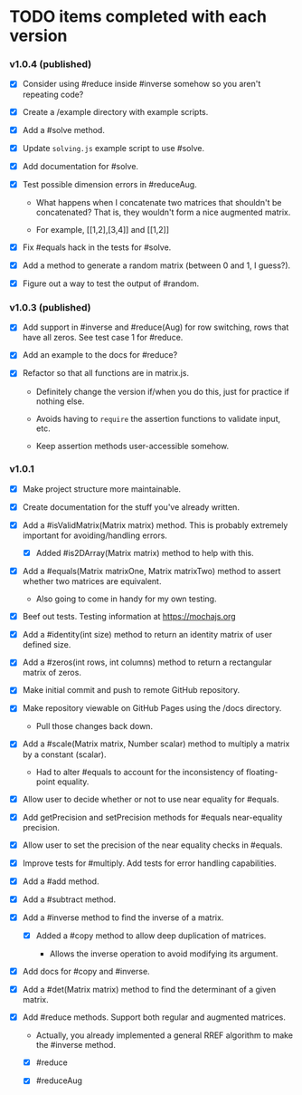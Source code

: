 # TODO items completed with each version

### v1.0.4 (published)

- [x] Consider using #reduce inside #inverse somehow so you aren't repeating code?

- [x] Create a /example directory with example scripts.

- [x] Add a #solve method.

- [x] Update `solving.js` example script to use #solve.

- [x] Add documentation for #solve.

- [x] Test possible dimension errors in #reduceAug.

    * What happens when I concatenate two matrices that shouldn't be concatenated?
    That is, they wouldn't form a nice augmented matrix.

    * For example, [[1,2],[3,4]] and [[1,2]]

- [x] Fix #equals hack in the tests for #solve.

- [x] Add a method to generate a random matrix (between 0 and 1, I guess?).

- [x] Figure out a way to test the output of #random.

### v1.0.3 (published)

- [x] Add support in #inverse and #reduce(Aug) for row switching, rows that have all zeros. See test case 1 for #reduce.

- [x] Add an example to the docs for #reduce?

- [x] Refactor so that all functions are in matrix.js.

    * Definitely change the version if/when you do this, just for practice if nothing else.

    * Avoids having to `require` the assertion functions to validate input, etc.

    * Keep assertion methods user-accessible somehow.

### v1.0.1

- [x] Make project structure more maintainable.

- [x] Create documentation for the stuff you've already written.

- [x] Add a #isValidMatrix(Matrix matrix) method. This is probably extremely important for avoiding/handling errors.

    * [x] Added #is2DArray(Matrix matrix) method to help with this.

- [x] Add a #equals(Matrix matrixOne, Matrix matrixTwo) method to assert whether two matrices are equivalent.

    * Also going to come in handy for my own testing.

- [x] Beef out tests. Testing information at https://mochajs.org

- [x] Add a #identity(int size) method to return an identity matrix of user defined size.

- [x] Add a #zeros(int rows, int columns) method to return a rectangular matrix of zeros.

- [x] Make initial commit and push to remote GitHub repository.

- [x] Make repository viewable on GitHub Pages using the /docs directory.

    * Pull those changes back down.

- [x] Add a #scale(Matrix matrix, Number scalar) method to multiply a matrix by a constant (scalar).

    * Had to alter #equals to account for the inconsistency of floating-point equality.

- [x] Allow user to decide whether or not to use near equality for #equals.

- [x] Add getPrecision and setPrecision methods for #equals near-equality precision.

- [x] Allow user to set the precision of the near equality checks in #equals.

- [x] Improve tests for #multiply. Add tests for error handling capabilities.

- [x] Add a #add method.

- [x] Add a #subtract method.

- [x] Add a #inverse method to find the inverse of a matrix.

    * [x] Added a #copy method to allow deep duplication of matrices.

        - Allows the inverse operation to avoid modifying its argument.

- [x] Add docs for #copy and #inverse.

- [x] Add a #det(Matrix matrix) method to find the determinant of a given matrix.

- [x] Add #reduce methods. Support both regular and augmented matrices.

    * Actually, you already implemented a general RREF algorithm to make the #inverse method.

    * [x] #reduce

    * [x] #reduceAug
